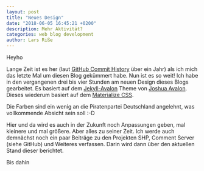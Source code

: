 ```yaml
---
layout: post
title: "Neues Design"
date: "2018-06-05 16:45:21 +0200"
description: Mehr Aktivität?
categories: web blog development
author: Lars Riße
---
```

Heyho

Lange Zeit ist es her (laut [GitHub Commit History](https://github.com/elyday/elyday.github.io/commit/00d30973281104e65d2dd84d2c87d45c102e8670) über ein Jahr) als ich mich das letzte Mal um diesen Blog gekümmert habe. Nun ist es so weit!
Ich habe in den vergangenen drei bis vier Stunden am neuen Design dieses Blogs gearbeitet. Es basiert auf dem [Jekyll-Avalon](https://github.com/joshuaavalon/Jekyll-Avalon) Theme von [Joshua Avalon](https://github.com/joshuaavalon). Dieses wiederum basiert auf dem [Materialize CSS](https://materializecss.com).

Die Farben sind ein wenig an die Piratenpartei Deutschland angelehnt, was vollkommende Absicht sein soll :-D

Hier und da wird es auch in der Zukunft noch Anpassungen geben, mal kleinere und mal größere. Aber alles zu seiner Zeit. Ich werde auch demnächst noch ein paar Beiträge zu den Projekten SHP, Comment Server (siehe GitHub) und Weiteres verfassen. Darin wird dann über den aktuellen Stand dieser berichtet.

Bis dahin
